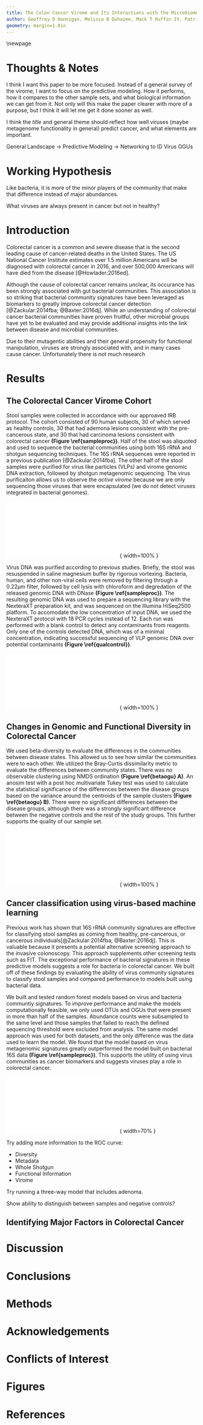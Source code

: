 ```yaml
---
title: The Colon Cancer Virome and Its Interactions with the Microbiome
author: Geoffrey D Hannigan, Melissa B Duhaime, Mack T Ruffin IV, Patrick D Schloss
geometry: margin=1.0in
---
```


\newpage

# Thoughts & Notes
I think I want this paper to be more focused. Instead of a general survey of the virome, I want to focus on the predictive modeling. How it performs, how it compares to the other sample sets, and what biological information we can get from it. Not only will this make the paper clearer with more of a purpose, but I think it will let me get it done sooner as well.

I think the *title* and general theme should reflect how well viruses (maybe metagenome functionality in general) predict cancer, and what elements are important.

General Landscape -> Predictive Modeling -> Networking to ID Virus OGUs

# Working Hypothesis
Like bacteria, it is more of the minor players of the community that make that difference instead of major abundances.

What viruses are always present in cancer but not in healthy?

# Introduction
Colorectal cancer is a common and severe disease that is the second leading cause of cancer-related deaths in the United States. The US National Cancer Institute estimates over 1.5 million Americans will be diagnosed with colorectal cancer in 2016, and over 500,000 Americans will have died from the disease [@Howlader:2016ed].

Although the cause of colorectal cancer remains unclear, its occurance has been strongly associated with gut bacterial communities. This association is so striking that bacterial community signatures have been leveraged as biomarkers to greatly improve colorectal cancer detection [@Zackular:2014fba; @Baxter:2016dj]. While an understanding of colorectal cancer bacterial communities have proven fruitful, other microbial groups have yet to be evaluated and may provide additional insights into the link between disease and microbial communities.

Due to their mutagentic abilities and their general propensity for functional manipulation, viruses are strongly associated with, and in many cases cause cancer. Unfortunately there is not much research

# Results
## The Colorectal Cancer Virome Cohort
Stool samples were collected in accordance with our approaved IRB protocol. The cohort consisted of 90 human subjects, 30 of which served as healthy controls, 30 that had ademona lesions consistent with the pre-cancerous state, and 30 that had carcinoma lesions consistent with colorectal cancer **(Figure \ref{sampleproc})**. Half of the stool was aliquoted and used to sequence the bacterial communities using both 16S rRNA and shotgun sequencing techniques. The 16S rRNA sequences were reported in a previous publication [@Zackular:2014fba]. The other half of the stool samples were purified for virus like particles (VLPs) and virome genomic DNA extraction, followed by shotgun metagenomic sequencing. The virus purificaiton allows us to observe the *active virome* because we are only sequencing those viruses that were encapsulated (we do not detect viruses integrated in bacterial genomes).

![Cohort and sample processing outline. Thirty subject stool samples were collected from healthy, adenoma (precancer), and carcinoma (cancer) patients. Stool samples were split into two aliquots, the first of which was used for bacterial sequencing and the second which was used for virus sequencing. Bacterial sequencing was done using both 16S rRNA amplicon and whole metagenomic shotgun sequencing techniques. Virus samples were purified for viruses using filtration and a combination of chloroform (bacterial lysis) and DNase (exposed genomic DNA degradation). The resulting encapsulated virus DNA was sequenced using whole metagenomic shotgun sequencing. \label{sampleproc}](../figures/sample-processing.pdf){ width=100% }

Virus DNA was purified according to previous studies. Briefly, the stool was resuspended in saline magnesium buffer by rigorous vortexing. Bacteria, human, and other non-viral cells were removed by filtering through a 0.22µm filter, followed by cell lysis with chloroform and degredation of the released genomic DNA with DNase **(Figure \ref{sampleproc})**. The resulting genomic DNA was used to prepare a sequencing library with the NexteraXT preparation kit, and was sequenced on the Illumina HiSeq2500 platform. To accomodate the low concentration of input DNA, we used the NexteraXT protocol with 18 PCR cycles instead of 12. Each run was performed with a blank control to detect any contaminants from reagents. Only one of the controls detected DNA, which was of a minimal concentration, indicating successful sequencing of VLP genomic DNA over potential contaminants **(Figure \ref{qualcontrol})**.

![Basic Quality Control Metrics. A) VLP genomic DNA yield from all sequenced samples. Each bar represents a sample which is grouped and colored by its associated disease group. B) Sequence yield following quality control including quality score filtering and human decontamintion. Dashed line represents the subsampling depth used in the study.\label{qualcontrol}](../figures/qualitycontrol.pdf){ width=100% }

## Changes in Genomic and Functional Diversity in Colorectal Cancer
We used beta-diversity to evaluate the differences in the communities between disease states. This allowed us to see how similar the communities were to each other. We utilized the Bray-Curtis dissimilarity metric to evaluate the differences between community states. There was no observable clustering using NMDS ordination **(Figure \ref{betaogu} A)**. An anosim test with a post hoc multivariate Tukey test was used to calculate the statistical significance of the differences between the disease groups based on the variance around the centroids of the sample clusters **(Figure \ref{betaogu} B)**. There were no significant differences between the disease groups, although there was a strongly significant difference between the negative controls and the rest of the study groups. This further supports the quality of our sample set.

![Beta-diversity comparing disease states of the colorectal virome from stool samples. A) NMDS ordination of community samples, colored by disease state. B) Differences in means between disease group centroids with 95% confidence intervals based on an anosim test with a post hoc multivariate Tukey test. Comparisons in which the intervals cross the zero mean difference line (dashed line) were not significantly different.\label{betaogu}](../figures/diversity-beta-ogu.pdf){ width=100% }

## Cancer classification using virus-based machine learning
Previous work has shown that 16S rRNA community signatures are effective for classifying stool samples as coming from healthy, pre-cancerous, or cancerous individuals[@Zackular:2014fba; @Baxter:2016dj]. This is valuable because it presents a potential alternative screening approach to the invasive colonoscopy. This approach supplements other screening tests such as FIT. The exceptional performance of bacterial signatures in these predictive models suggests a role for bacteria in colorectal cancer. We built off of these findings by evaluating the ability of virus community signatures to classify stool samples and compared performance to models built using bacterial data.

We built and tested random forest models based on virus and bacteria communtiy signatures. To improve performance and make the models computationally feasible, we only used OTUs and OGUs that were present in more than half of the samples. Abundance counts were subsampled to the same level and those samples that failed to reach the defined sequencing threshold were excluded from analysis. The same model approach was used for both datasets, and the only difference was the data used to learn the model. We found that the model based on virus metagenomic signatures greatly outperformed the model built on bacterial 16S data **(Figure \ref{sampleproc})**. This supports the utility of using virus communities as cancer biomarkers and suggests viruses play a role in colorectal cancer.

![ROC curve from a random forest model built on virus (red) and bacteria (grey) community abundance data. \label{predmodel}](../figures/predmodel-viromebacteria.pdf){ width=70% }

Try adding more information to the ROC curve:

* Diversity
* Metadata
* Whole Shotgun
* Functional Information
* Virome

Try running a three-way model that includes adenoma.

Show ability to distinguish between samples and negative controls?

## Identifying Major Factors in Colorectal Cancer

# Discussion

# Conclusions

# Methods

# Acknowledgements

# Conflicts of Interest

# Figures

# References

